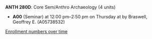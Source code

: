 **ANTH 280D**: Core Sem/Anthro Archaeology (4 units)

- **A00** (Seminar) at 12:00 pm–2:50 pm on Thursday at   by Braswell, Geoffrey E. (A05738532)

[Enrollment numbers over time](./ANTH280D.tsv)
